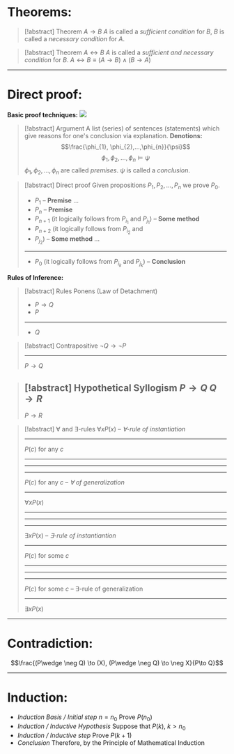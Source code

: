 # Theorems:
>[!abstract] Theorem $A\to B$ 
>$A$ is called a *sufficient condition* for $B$,
>$B$ is called a *necessary condition* for $A$.

>[!abstract] Theorem $A\leftrightarrow B$ 
>$A$ is called a *sufficient and necessary condition* for $B$.
>$A\leftrightarrow B \equiv (A\to B) \wedge (B\to A)$

---
# Direct proof:

**Basic proof techniques:**
![](Pasted%20image%2020240928231940.png)

>[!abstract] Argument
>A list (series) of sentences (statements) which give reasons for one's conclusion via explanation.
>**Denotions:**
>$$\frac{\phi_{1}, \phi_{2},...,\phi_{n}}{\psi}$$
>$$\phi_{1}, \phi_{2},..., \phi_{n} \models \psi$$
>$\phi_{1},\phi_{2},...,\phi_{n}$ are called *premises*.
>$\psi$ is called a *conclusion*.

>[!abstract] Direct proof
>Given propositions $P_{1}, P_{2}, ..., P_{n}$ we prove $P_{0}$.
>- $P_{1}$  – **Premise**
>$...$
>- $P_{n}$ – **Premise**
>- $P_{n+1}$ (it logically follows from $P_{i_{1}}$ and $P_{j_{1}}$) – **Some method**
>- $P_{n+2}$ (it logically follows from $P_{i_{2}}$ and
>- $P_{j_{2}}$) – **Some method**
>$...$
>---
>- $P_{0}$ (it logically follows from $P_{i_{k}}$ and $P_{j_k}$) – **Conclusion**

**Rules of Inference:**

>[!abstract] Rules Ponens (Law of Detachment)
>- $P\to Q$
>- $P$
>---
>- $Q$

> [!abstract] Contrapositive 
> $\neg Q \to \neg P$
> - - -
> $P\to Q$

>[!abstract] Hypothetical Syllogism
>$P\to Q$
>$Q \to R$
>---
>$P\to R$

>[!abstract] $\forall$ and $\exists$-rules
>$\forall x P(x)$ – *$\forall$-rule of instantiation*
>- --
>$P(c)$ for any $c$
> -- - 
> - - -
> - --
>$P(c)$ for any $c$ – *$\forall$ of generalization*
>- - -
>$\forall x P(x)$
>- - -
>- - - 
>- --
>$\exists xP(x)$ – *$\exists$-rule of instantiantion*
>- - -
>$P(c)$ for some $c$
>- - - 
>-  --
>- --
>$P(c)$ for some $c$ – $\exists$-rule of generalization
>- - -
>$\exists xP(x)$

---
# Contradiction:

$$\frac{(P\wedge \neg Q) \to (X), (P\wedge \neg Q) \to \neg X}{P\to Q}$$
- --
# Induction:

- *Induction Basis / Initial step* $n=n_{0}$
  Prove $P(n_{0})$
  <br>
- *Induction / Inductive Hypothesis*
  Suppose that $P(k)$, $k>n_{0}$
  <br>
- *Induction / Inductive step*
  Prove $P(k+1)$
  <br>
- *Conclusion*
  Therefore, by the Principle of Mathematical Induction 


